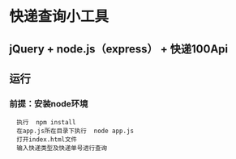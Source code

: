 # 快递查询小工具
## jQuery +  node.js（express） + 快递100Api
## 运行
  ### 前提：安装node环境
      执行  npm install 
      在app.js所在目录下执行  node app.js
      打开index.html文件
      输入快递类型及快递单号进行查询
